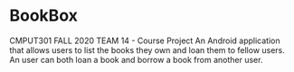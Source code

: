 # BookBox
CMPUT301 FALL 2020 TEAM 14 - Course Project
An Android application that allows users to list the books they own and loan them to fellow users. 
An user can both loan a book and borrow a book from another user.
